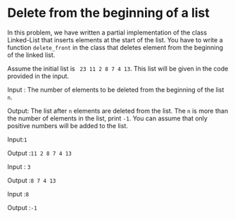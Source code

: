 # Delete from the beginning of a list
In this problem, we have written a partial implementation of the class Linked-List that inserts elements at the start of the list. You have to write a function `delete_front` in the class that deletes element from the beginning of the linked list.

 Assume the initial list is ` 23 11 2 8 7 4 13`. This list will be given in the code provided in the input.

 Input : The number of elements to be deleted from the beginning of the list `n`. 

Output: The list after `n` elements are deleted from the list. The `n` is more than the number of elements in the list, print `-1`. You can assume that only positive numbers will be added to the list.

Input:`1`

Output :`11 2 8 7 4 13`



Input : `3`

Output :`8 7 4 13`


Input :`8`

Output :`-1`
